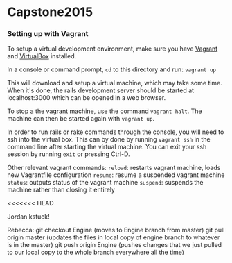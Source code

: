 Capstone2015
============

### Setting up with Vagrant

To setup a virtual development environment, make sure you
have [Vagrant] and [VirtualBox] installed.

In a console or command prompt, `cd` to this directory and
run: `vagrant up`

This will download and setup a virtual machine, which may
take some time. When it's done, the rails development server
should be started at localhost:3000 which can be opened in
a web browser.

To stop a the vagrant machine, use the command `vagrant halt`. The machine can then be started again with `vagrant up`.

In order to run rails or rake commands through the console, you will need to ssh into the virtual box. This can by done by running `vagrant ssh` in the command line after starting the virtual machine. You can exit your ssh session by running `exit` or pressing Ctrl-D.   

Other relevant vagrant commands: 
`reload`: restarts vagrant machine, loads new Vagrantfile configuration
`resume`: resume a suspended vagrant machine
`status`: outputs status of the vagrant machine
`suspend`: suspends the machine rather than closing it entirely

[Vagrant]:https://www.vagrantup.com/
[VirtualBox]:https://www.virtualbox.org/

<<<<<<< HEAD

Jordan 
kstuck!

Rebecca:
git checkout Engine (moves to Engine branch from master)
git pull origin master  (updates the files in local copy of engine branch to whatever is in the master)
git push origin Engine (pushes changes that we just pulled to our local copy to the whole branch everywhere all the time)


